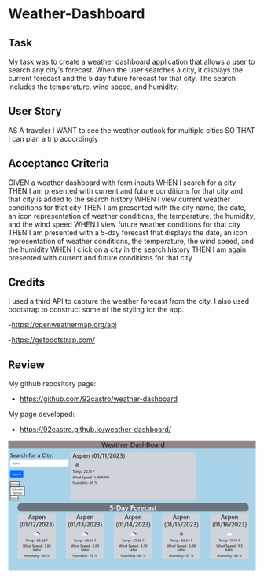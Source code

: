 # Weather-Dashboard

## Task

My task was to create a weather dashboard application that allows a user to search any city's forecast. When the user searches a city, it displays the current forecast and the 5 day future forecast for that city. The search includes the temperature, wind speed, and humidity.

## User Story

AS A traveler
I WANT to see the weather outlook for multiple cities
SO THAT I can plan a trip accordingly

## Acceptance Criteria

GIVEN a weather dashboard with form inputs
WHEN I search for a city
THEN I am presented with current and future conditions for that city and that city is added to the search history
WHEN I view current weather conditions for that city
THEN I am presented with the city name, the date, an icon representation of weather conditions, the temperature, the humidity, and the wind speed
WHEN I view future weather conditions for that city
THEN I am presented with a 5-day forecast that displays the date, an icon representation of weather conditions, the temperature, the wind speed, and the humidity
WHEN I click on a city in the search history
THEN I am again presented with current and future conditions for that city

## Credits

I used a third API to capture the weather forecast from the city. I also used bootstrap to construct some of the styling for the app.

-https://openweathermap.org/api

-https://getbootstrap.com/

## Review

My github repository page:

- https://github.com/92castro/weather-dashboard

My page developed:

- https://92castro.github.io/weather-dashboard/

![screenshot of my project](assets/weatherdash.PNG)
